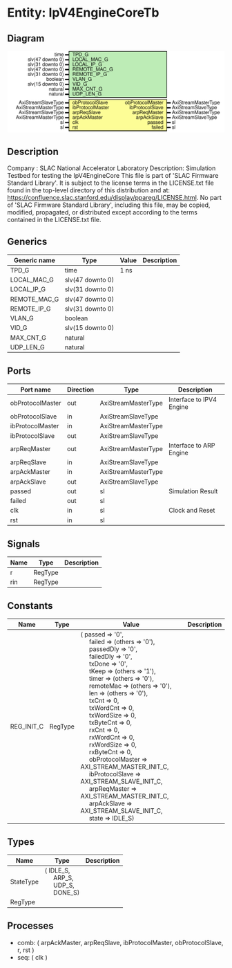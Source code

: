 # Entity: IpV4EngineCoreTb

## Diagram

![Diagram](IpV4EngineCoreTb.svg "Diagram")
## Description

Company    : SLAC National Accelerator Laboratory
Description: Simulation Testbed for testing the IpV4EngineCore
This file is part of 'SLAC Firmware Standard Library'.
It is subject to the license terms in the LICENSE.txt file found in the
top-level directory of this distribution and at:
   https://confluence.slac.stanford.edu/display/ppareg/LICENSE.html.
No part of 'SLAC Firmware Standard Library', including this file,
may be copied, modified, propagated, or distributed except according to
the terms contained in the LICENSE.txt file.
## Generics

| Generic name | Type             | Value | Description |
| ------------ | ---------------- | ----- | ----------- |
| TPD_G        | time             | 1 ns  |             |
| LOCAL_MAC_G  | slv(47 downto 0) |       |             |
| LOCAL_IP_G   | slv(31 downto 0) |       |             |
| REMOTE_MAC_G | slv(47 downto 0) |       |             |
| REMOTE_IP_G  | slv(31 downto 0) |       |             |
| VLAN_G       | boolean          |       |             |
| VID_G        | slv(15 downto 0) |       |             |
| MAX_CNT_G    | natural          |       |             |
| UDP_LEN_G    | natural          |       |             |
## Ports

| Port name        | Direction | Type                | Description              |
| ---------------- | --------- | ------------------- | ------------------------ |
| obProtocolMaster | out       | AxiStreamMasterType | Interface to IPV4 Engine |
| obProtocolSlave  | in        | AxiStreamSlaveType  |                          |
| ibProtocolMaster | in        | AxiStreamMasterType |                          |
| ibProtocolSlave  | out       | AxiStreamSlaveType  |                          |
| arpReqMaster     | out       | AxiStreamMasterType | Interface to ARP Engine  |
| arpReqSlave      | in        | AxiStreamSlaveType  |                          |
| arpAckMaster     | in        | AxiStreamMasterType |                          |
| arpAckSlave      | out       | AxiStreamSlaveType  |                          |
| passed           | out       | sl                  | Simulation Result        |
| failed           | out       | sl                  |                          |
| clk              | in        | sl                  | Clock and Reset          |
| rst              | in        | sl                  |                          |
## Signals

| Name | Type    | Description |
| ---- | ------- | ----------- |
| r    | RegType |             |
| rin  | RegType |             |
## Constants

| Name       | Type    | Value                                                                                                                                                                                                                                                                                                                                                                                                                                                                                                                                                                                                                                                                                                                                                                                                                                                                                                                                                                                                                                                                                                                                                                                                                                                                                                                                                                                                                                                                                                                                                                                                                             | Description |
| ---------- | ------- | --------------------------------------------------------------------------------------------------------------------------------------------------------------------------------------------------------------------------------------------------------------------------------------------------------------------------------------------------------------------------------------------------------------------------------------------------------------------------------------------------------------------------------------------------------------------------------------------------------------------------------------------------------------------------------------------------------------------------------------------------------------------------------------------------------------------------------------------------------------------------------------------------------------------------------------------------------------------------------------------------------------------------------------------------------------------------------------------------------------------------------------------------------------------------------------------------------------------------------------------------------------------------------------------------------------------------------------------------------------------------------------------------------------------------------------------------------------------------------------------------------------------------------------------------------------------------------------------------------------------------------- | ----------- |
| REG_INIT_C | RegType |  (       passed           => '0',<br><span style="padding-left:20px">       failed           => (others => '0'),<br><span style="padding-left:20px">       passedDly        => '0',<br><span style="padding-left:20px">       failedDly        => '0',<br><span style="padding-left:20px">       txDone           => '0',<br><span style="padding-left:20px">       tKeep            => (others => '1'),<br><span style="padding-left:20px">       timer            => (others => '0'),<br><span style="padding-left:20px">       remoteMac        => (others => '0'),<br><span style="padding-left:20px">       len              => (others => '0'),<br><span style="padding-left:20px">       txCnt            => 0,<br><span style="padding-left:20px">       txWordCnt        => 0,<br><span style="padding-left:20px">       txWordSize       => 0,<br><span style="padding-left:20px">       txByteCnt        => 0,<br><span style="padding-left:20px">       rxCnt            => 0,<br><span style="padding-left:20px">       rxWordCnt        => 0,<br><span style="padding-left:20px">       rxWordSize       => 0,<br><span style="padding-left:20px">       rxByteCnt        => 0,<br><span style="padding-left:20px">       obProtocolMaster => AXI_STREAM_MASTER_INIT_C,<br><span style="padding-left:20px">       ibProtocolSlave  => AXI_STREAM_SLAVE_INIT_C,<br><span style="padding-left:20px">       arpReqMaster     => AXI_STREAM_MASTER_INIT_C,<br><span style="padding-left:20px">       arpAckSlave      => AXI_STREAM_SLAVE_INIT_C,<br><span style="padding-left:20px">       state            => IDLE_S) |             |
## Types

| Name      | Type                                                                                                                                         | Description |
| --------- | -------------------------------------------------------------------------------------------------------------------------------------------- | ----------- |
| StateType | ( IDLE_S,<br><span style="padding-left:20px"> ARP_S,<br><span style="padding-left:20px"> UDP_S,<br><span style="padding-left:20px"> DONE_S)  |             |
| RegType   |                                                                                                                                              |             |
## Processes
- comb: ( arpAckMaster, arpReqSlave, ibProtocolMaster, obProtocolSlave, r, rst )
- seq: ( clk )
